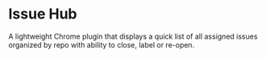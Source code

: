 Issue Hub
=================

A lightweight Chrome plugin that displays a quick list of all assigned issues organized by repo with ability to close, label or re-open. 
